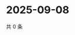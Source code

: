 # 2025-09-08

共 0 条

<!-- BEGIN ZHIHUQUESTIONS -->
<!-- 最后更新时间 Mon Sep 08 2025 01:08:02 GMT+0800 (China Standard Time) -->

<!-- END ZHIHUQUESTIONS -->
